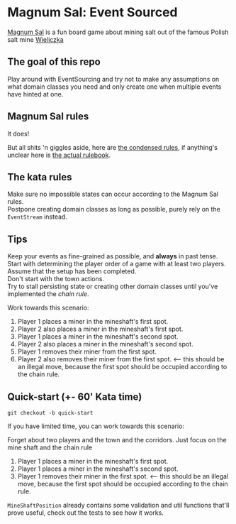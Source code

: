 # Magnum Sal: Event Sourced

[Magnum Sal](https://boardgamegeek.com/boardgame/73316/magnum-sal) is a fun board game about mining salt out of the famous Polish salt mine [Wieliczka](https://www.wieliczka-saltmine.com/)

## The goal of this repo
Play around with EventSourcing and try not to make any assumptions on what domain classes you need and only create one when multiple events have hinted at one.

## Magnum Sal rules
It does!

But all shits 'n giggles aside, here are [the condensed rules](./condensed-rules.md), if anything's unclear here is [the actual rulebook](./rulebook.pdf).

## The kata rules
Make sure no impossible states can occur according to the Magnum Sal rules.  
Postpone creating domain classes as long as possible, purely rely on the `EventStream` instead.

## Tips
Keep your events as fine-grained as possible, and **always** in past tense.  
Start with determining the player order of a game with at least two players. Assume that the setup has been completed.  
Don't start with the town actions.  
Try to stall persisting state or creating other domain classes until you've implemented the _chain rule_.

Work towards this scenario:

1) Player 1 places a miner in the mineshaft's first spot.
1) Player 2 also places a miner in the mineshaft's first spot.
1) Player 1 places a miner in the mineshaft's second spot.
1) Player 2 also places a miner in the mineshaft's second spot.
1) Player 1 removes their miner from the first spot.
1) Player 2 also removes their miner from the first spot. <-- this should be an illegal move, because the first spot should be occupied according to the chain rule.

## Quick-start (+- 60' Kata time)
```shell script
git checkout -b quick-start
```

If you have limited time, you can work towards this scenario:

Forget about two players and the town and the corridors. Just focus on the mine shaft and the chain rule 

1) Player 1 places a miner in the mineshaft's first spot.
1) Player 1 places a miner in the mineshaft's second spot.
1) Player 1 removes their miner in the first spot. <-- this should be an illegal move, because the first spot should be occupied according to the chain rule.

`MineShaftPosition` already contains some validation and util functions that'll prove useful, check out the tests to see how it works.

